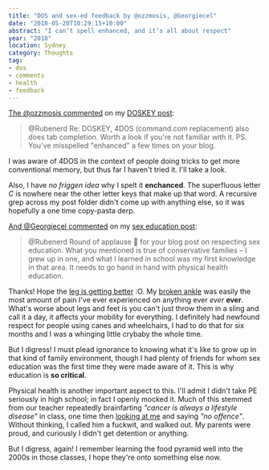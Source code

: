 ```yaml
---
title: "DOS and sex-ed feedback by @ozzmosis, @Georgiecel"
date: "2018-05-20T10:29:15+10:00"
abstract: "I can’t spell enhanced, and it’s all about respect"
year: "2018"
location: Sydney
category: Thoughts
tag:
- dos
- comments
- health
- feedback
---
```

[The @ozzmosis commented] on my [DOSKEY post]\:

> @Rubenerd Re: DOSKEY, 4DOS (command.com replacement) also does tab completion. Worth a look if you're not familiar with it. PS. You've misspelled "enhanced" a few times on your blog.

I was aware of 4DOS in the context of people doing tricks to get more conventional memory, but thus far I haven't tried it. I'll take a look.

Also, I have *no friggen idea* why I spelt it **enchanced**. The superfluous letter *C* is nowhere near the other letter keys that make up that word. A recursive grep across my post folder didn't come up with anything else, so it was hopefully a one time copy-pasta derp.

[And @Georgiecel commented] on my [sex education post]\:

> @Rubenerd Round of applause 👏 for your blog post on respecting sex education. What you mentioned is true of conservative families – I grew up in one, and what I learned in school was my first knowledge in that area. It needs to go hand in hand with physical health education.

Thanks! Hope the [leg is getting better] :O. My [broken ankle] was easily the most amount of pain I've ever experienced on anything ever *ever* **ever**. What's worse about legs and feet is you can't just throw them in a sling and call it a day, it affects your mobility for everything. I definitely had newfound respect for people using canes and wheelchairs, I had to do that for six months and I was a whinging little crybaby the whole time. 

But I digress! I must plead ignorance to knowing what it's like to grow up in that kind of family environment, though I had plenty of friends for whom sex education was the first time they were made aware of it. This is why education is **so critical**.

Physical health is another important aspect to this. I'll admit I didn't take PE seriously in high school; in fact I openly mocked it. Much of this stemmed from our teacher repeatedly brainfarting *"cancer is always a lifestyle disease"* in class, one time then [looking at me] and saying *"no offence"*. Without thinking, I called him a fuckwit, and walked out. My parents were proud, and curiously I didn't get detention or anything.

But I digress, again! I remember learning the food pyramid well into the 2000s in those classes, I hope they're onto something else now.

[The @ozzmosis commented]: https://twitter.com/zoomosis/status/997751359020548096
[And @Georgiecel commented]: https://twitter.com/georgiecel/status/997692817102131200
[looking at me]: https://rubenerd.com/dedication
[sex education post]: https://rubenerd.com/respect-for-sex-education/
[DOSKEY post]: https://rubenerd.com/paul-houles-enchanced-doskey-pumpkins/
[leg is getting better]: http://hey.georgie.nu/ouch
[broken ankle]: https://rubenerd.com/i-broke-ground-on-sunday-with-my-ankle/

